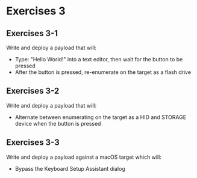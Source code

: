 # Exercises 3
## Exercises 3-1
Write and deploy a payload that will:
* Type: "Hello World!" into a text editor, then wait for the button to be pressed
* After the button is pressed, re-enumerate on the target as a flash drive

## Exercises 3-2
Write and deploy a payload that will:
* Alternate between enumerating on the target as a HID and STORAGE device when the button is pressed

## Exercises 3-3
Write and deploy a payload against a macOS target which will:
* Bypass the Keyboard Setup Assistant dialog

